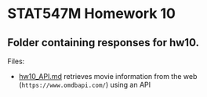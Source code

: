# STAT547M Homework 10

## Folder containing responses for hw10. 

Files:

* [hw10_API.md](hw10_API.md) retrieves movie information from the web (`https://www.omdbapi.com/`) using an API


